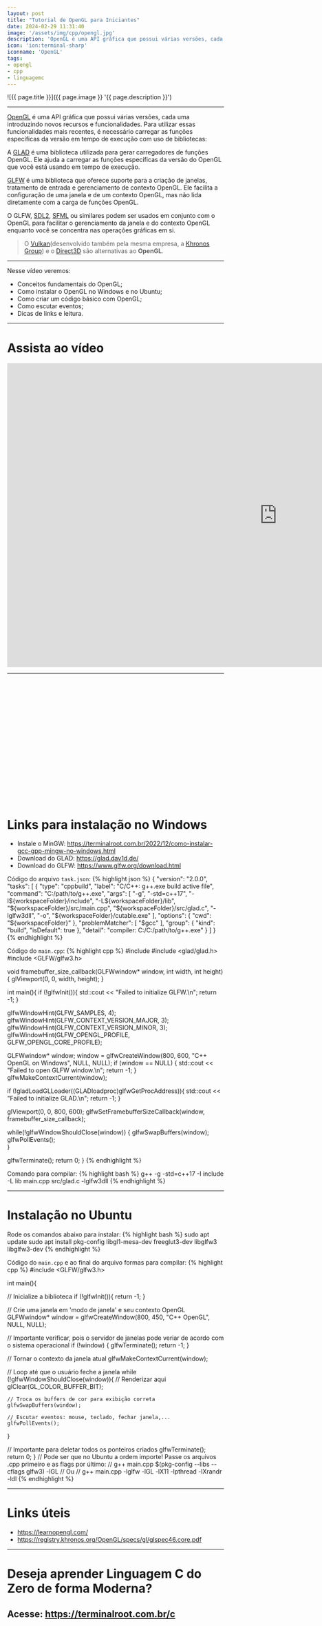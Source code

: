 ```yaml
---
layout: post
title: "Tutorial de OpenGL para Iniciantes"
date: 2024-02-29 11:31:40
image: '/assets/img/cpp/opengl.jpg'
description: 'OpenGL é uma API gráfica que possui várias versões, cada uma introduzindo novos recursos e funcionalidades.'
icon: 'ion:terminal-sharp'
iconname: 'OpenGL'
tags:
- opengl
- cpp
- linguagemc
---
```


![{{ page.title }}]({{ page.image }} '{{ page.description }}')

---

[OpenGL](https://terminalroot.com.br/tags#opengl) é uma API gráfica que possui várias versões, cada uma introduzindo novos recursos e funcionalidades. Para utilizar essas funcionalidades mais recentes, é necessário carregar as funções específicas da versão em tempo de execução com uso de bibliotecas:

A [GLAD](https://glad.dav1d.de/) é uma biblioteca utilizada para gerar carregadores de funções OpenGL. Ele ajuda a carregar as funções específicas da versão do OpenGL que você está usando em tempo de execução.

[GLFW](https://www.glfw.org/) é uma biblioteca que oferece suporte para a criação de janelas, tratamento de entrada e gerenciamento de contexto OpenGL. Ele facilita a configuração de uma janela e de um contexto OpenGL, mas não lida diretamente com a carga de funções OpenGL.

O GLFW, [SDL2](https://terminalroot.com.br/tags#sdl2), [SFML](https://terminalroot.com.br/tags#sfml) ou similares podem ser usados em conjunto com o OpenGL para facilitar o gerenciamento da janela e do contexto OpenGL enquanto você se concentra nas operações gráficas em si.

> O [Vulkan](https://www.vulkan.org/)(desenvolvido também pela mesma empresa, a [Khronos Group](https://www.khronos.org/)) e o [Direct3D](https://learn.microsoft.com/pt-br/windows/win32/direct3d) são alternativas ao **OpenGL**.

---

Nesse vídeo veremos:
+ Conceitos fundamentais do OpenGL;
+ Como instalar o OpenGL no Windows e no Ubuntu;
+ Como criar um código básico com OpenGL;
+ Como escutar eventos;
+ Dicas de links e leitura.

---

# Assista ao vídeo
<iframe width="1253" height="705" src="https://www.youtube.com/embed/fn-QaOF224o" title="YouTube video player" frameborder="0" allow="accelerometer; autoplay; clipboard-write; encrypted-media; gyroscope; picture-in-picture" allowfullscreen></iframe>

---


<!-- SQUARE - GAMES ROOT -->
<script async src="//pagead2.googlesyndication.com/pagead/js/adsbygoogle.js"></script>
<ins class="adsbygoogle"
style="display:inline-block;width:336px;height:280px"
data-ad-client="ca-pub-2838251107855362"
data-ad-slot="5351066970"></ins>
<script>
(adsbygoogle = window.adsbygoogle || []).push({});
</script>

# Links para instalação no Windows
+ Instale o MinGW: <https://terminalroot.com.br/2022/12/como-instalar-gcc-gpp-mingw-no-windows.html>
+ Download do GLAD: <https://glad.dav1d.de/>
+ Download do GLFW: <https://www.glfw.org/download.html>

Código do arquivo `task.json`:
{% highlight json %}
{
  "version": "2.0.0",
  "tasks": [
    {
      "type": "cppbuild",
      "label": "C/C++: g++.exe build active file",
      "command": "C:/path/to/g++.exe",
      "args": [
        "-g",
        "-std=c++17",
        "-I${workspaceFolder}/include",
        "-L${workspaceFolder}/lib",
        "${workspaceFolder}/src/main.cpp",
        "${workspaceFolder}/src/glad.c",
        "-lglfw3dll",
        "-o",
        "${workspaceFolder}/cutable.exe"
      ],
      "options": {
        "cwd": "${workspaceFolder}"
      },
      "problemMatcher": [
        "$gcc"
      ],
      "group": {
        "kind": "build",
        "isDefault": true
      },
      "detail": "compiler: C:/C:/path/to/g++.exe"
    }
  ]
}
{% endhighlight %}


Código do `main.cpp`:
{% highlight cpp %}
#include <iostream>
#include <glad/glad.h>
#include <GLFW/glfw3.h>

void framebuffer_size_callback(GLFWwindow* window, int width, int height){
  glViewport(0, 0, width, height);
}

int main(){
  if (!glfwInit()){
    std::cout << "Failed to initialize GLFW.\n";
    return -1;
  }

  glfwWindowHint(GLFW_SAMPLES, 4);
  glfwWindowHint(GLFW_CONTEXT_VERSION_MAJOR, 3);
  glfwWindowHint(GLFW_CONTEXT_VERSION_MINOR, 3);
  glfwWindowHint(GLFW_OPENGL_PROFILE, GLFW_OPENGL_CORE_PROFILE);

  GLFWwindow* window;
  window = glfwCreateWindow(800, 600, "C++ OpenGL on Windows", NULL, NULL);
  if (window == NULL)  {
    std::cout << "Failed to open GLFW window.\n";
    return -1;
  }
  glfwMakeContextCurrent(window);

  if (!gladLoadGLLoader((GLADloadproc)glfwGetProcAddress)){
    std::cout << "Failed to initialize GLAD.\n";
    return -1;
  }

  glViewport(0, 0, 800, 600);
  glfwSetFramebufferSizeCallback(window, framebuffer_size_callback);

  while(!glfwWindowShouldClose(window))  {
    glfwSwapBuffers(window);
    glfwPollEvents();    
  }

  glfwTerminate();
  return 0;
}
{% endhighlight %}

Comando para compilar: 
{% highlight bash %}
g++ -g -std=c++17 -I include -L lib main.cpp src/glad.c -lglfw3dll
{% endhighlight %}


<!-- RECTANGLE LARGE -->
<script async src="https://pagead2.googlesyndication.com/pagead/js/adsbygoogle.js"></script>
<!-- Informat -->
<ins class="adsbygoogle"
style="display:block"
data-ad-client="ca-pub-2838251107855362"
data-ad-slot="2327980059"
data-ad-format="auto"
data-full-width-responsive="true"></ins>
<script>
(adsbygoogle = window.adsbygoogle || []).push({});
</script>

---

# Instalação no Ubuntu
Rode os comandos abaixo para instalar:
{% highlight bash %}
sudo apt update
sudo apt install pkg-config libgl1-mesa-dev freeglut3-dev libglfw3 libglfw3-dev
{% endhighlight %}

Código do `main.cpp` e ao final do arquivo formas para compilar:
{% highlight cpp %}
#include <GLFW/glfw3.h>

int main(){

  // Inicialize a biblioteca
  if (!glfwInit()){
    return -1;
  }

  // Crie uma janela em 'modo de janela' e seu contexto OpenGL
  GLFWwindow* window = glfwCreateWindow(800, 450, "C++ OpenGL", NULL, NULL);

  // Importante verificar, pois o servidor de janelas pode veriar de acordo com o sistema operacional
  if (!window)  {
    glfwTerminate();
    return -1;
  }

  // Tornar o contexto da janela atual
  glfwMakeContextCurrent(window);

  // Loop até que o usuário feche a janela
  while (!glfwWindowShouldClose(window)){
    // Renderizar aqui
    glClear(GL_COLOR_BUFFER_BIT);

    // Troca os buffers de cor para exibição correta
    glfwSwapBuffers(window);

    // Escutar eventos: mouse, teclado, fechar janela,...
    glfwPollEvents();
  }

  // Importante para deletar todos os ponteiros criados
  glfwTerminate();
  return 0;
}
// Pode ser que no Ubuntu a ordem importe! Passe os arquivos .cpp primeiro e as flags por último:
// g++ main.cpp $(pkg-config --libs --cflags glfw3) -lGL
// Ou 
// g++ main.cpp -lglfw -lGL -lX11 -lpthread -lXrandr -ldl
{% endhighlight %}

---

# Links úteis
+ <https://learnopengl.com/>
+ <https://registry.khronos.org/OpenGL/specs/gl/glspec46.core.pdf>

---

# Deseja aprender Linguagem C do Zero de forma Moderna?
## Acesse: <https://terminalroot.com.br/c>


